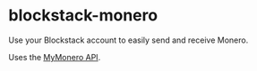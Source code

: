 # blockstack-monero

Use your Blockstack account to easily send and receive Monero.

Uses the [MyMonero API](https://github.com/mymonero/hosted-monero-api-spec/blob/e4632679d46d3b6e2b5446c65f55bdacefdadac6/mymonero_api.md).
